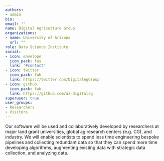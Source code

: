 ```yaml
---
authors:
- admin
bio:
email: ""
name: DIgital Agriculture Group
organizations:
- name: University of Arizona
  url: ""
role: Data Science Institute
social:
- icon: envelope
  icon_pack: fas
  link: '#contact'
- icon: twitter
  icon_pack: fab
  link: https://twitter.com/DigitalAgGroup
- icon: github
  icon_pack: fab
  link: https://github.com/az-digitalag
superuser: true
user_groups:
- Researchers
- Visitors
---
```


Our software will be used and collaboratively developed by researchers at major land grant universities, global ag research centers (e.g. CG), and industry. We will enable scientists to spend less time engineering bespoke pipelines and collecting redundant data so that they can spend more time developing algorithms, augmenting existing data with strategic data collection, and analyzing data.
